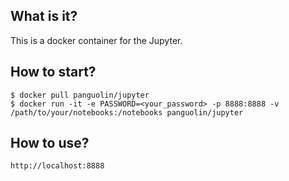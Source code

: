 ## What is it?

This is a docker container for the Jupyter.


## How to start?

```
$ docker pull panguolin/jupyter
$ docker run -it -e PASSWORD=<your_password> -p 8888:8888 -v /path/to/your/notebooks:/notebooks panguolin/jupyter
```


## How to use?

```
http://localhost:8888
```
